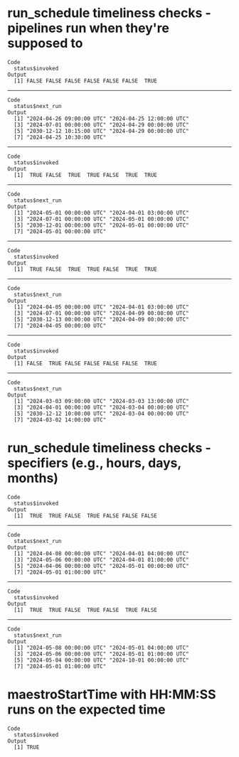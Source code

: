 # run_schedule timeliness checks - pipelines run when they're supposed to

    Code
      status$invoked
    Output
      [1] FALSE FALSE FALSE FALSE FALSE FALSE  TRUE

---

    Code
      status$next_run
    Output
      [1] "2024-04-26 09:00:00 UTC" "2024-04-25 12:00:00 UTC"
      [3] "2024-07-01 00:00:00 UTC" "2024-04-29 00:00:00 UTC"
      [5] "2030-12-12 10:15:00 UTC" "2024-04-29 00:00:00 UTC"
      [7] "2024-04-25 10:30:00 UTC"

---

    Code
      status$invoked
    Output
      [1]  TRUE FALSE  TRUE  TRUE FALSE  TRUE  TRUE

---

    Code
      status$next_run
    Output
      [1] "2024-05-01 00:00:00 UTC" "2024-04-01 03:00:00 UTC"
      [3] "2024-07-01 00:00:00 UTC" "2024-05-01 00:00:00 UTC"
      [5] "2030-12-01 00:00:00 UTC" "2024-05-01 00:00:00 UTC"
      [7] "2024-05-01 00:00:00 UTC"

---

    Code
      status$invoked
    Output
      [1]  TRUE FALSE  TRUE  TRUE FALSE  TRUE  TRUE

---

    Code
      status$next_run
    Output
      [1] "2024-04-05 00:00:00 UTC" "2024-04-01 03:00:00 UTC"
      [3] "2024-07-01 00:00:00 UTC" "2024-04-09 00:00:00 UTC"
      [5] "2030-12-13 00:00:00 UTC" "2024-04-09 00:00:00 UTC"
      [7] "2024-04-05 00:00:00 UTC"

---

    Code
      status$invoked
    Output
      [1] FALSE  TRUE FALSE FALSE FALSE FALSE  TRUE

---

    Code
      status$next_run
    Output
      [1] "2024-03-03 09:00:00 UTC" "2024-03-03 13:00:00 UTC"
      [3] "2024-04-01 00:00:00 UTC" "2024-03-04 00:00:00 UTC"
      [5] "2030-12-12 10:00:00 UTC" "2024-03-04 00:00:00 UTC"
      [7] "2024-03-02 14:00:00 UTC"

# run_schedule timeliness checks - specifiers (e.g., hours, days, months)

    Code
      status$invoked
    Output
      [1]  TRUE  TRUE FALSE  TRUE FALSE FALSE FALSE

---

    Code
      status$next_run
    Output
      [1] "2024-04-08 00:00:00 UTC" "2024-04-01 04:00:00 UTC"
      [3] "2024-05-06 00:00:00 UTC" "2024-04-01 01:00:00 UTC"
      [5] "2024-04-06 00:00:00 UTC" "2024-05-01 00:00:00 UTC"
      [7] "2024-05-01 01:00:00 UTC"

---

    Code
      status$invoked
    Output
      [1]  TRUE  TRUE FALSE  TRUE FALSE  TRUE FALSE

---

    Code
      status$next_run
    Output
      [1] "2024-05-08 00:00:00 UTC" "2024-05-01 04:00:00 UTC"
      [3] "2024-05-06 00:00:00 UTC" "2024-05-01 01:00:00 UTC"
      [5] "2024-05-04 00:00:00 UTC" "2024-10-01 00:00:00 UTC"
      [7] "2024-05-01 01:00:00 UTC"

# maestroStartTime with HH:MM:SS runs on the expected time

    Code
      status$invoked
    Output
      [1] TRUE

